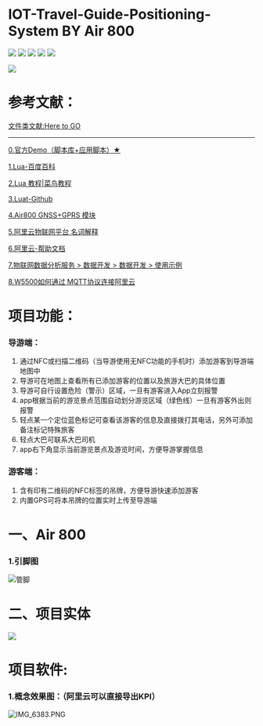 # IOT-Travel-Guide-Positioning-System BY Air 800
![](https://img.shields.io/badge/Started%20at-19--10--8-blue)
![](https://img.shields.io/badge/Language-lua-blue)
![](https://img.shields.io/badge/Project%20Status-Developing-green)
![](https://img.shields.io/badge/Rely%20on-Air800%2BGPS-blue)
![](https://img.shields.io/badge/Key%20word-Air%20800%20%20%E9%98%BF%E9%87%8C%E4%BA%91%20%20Luat-orange)

![](https://raw.githubusercontent.com/LengMingxuan/My-Image-Hosting-Service/master/img/%E9%A6%96%E5%9B%BE.jpg)

# 参考文献： 

[文件类文献:Here to GO](https://github.com/LengMingxuan/IOT_Inf_2019) 

---

[0.官方Demo（脚本库+应用脚本）★](https://github.com/openLuat/Luat_2G_RDA_8955/tree/master/script)

[1.Lua-百度百科](https://baike.baidu.com/item/lua/7570719?fr=aladdin)

[2.Lua 教程|菜鸟教程](https://www.runoob.com/lua/lua-tutorial.html)

[3.Luat-Github](https://github.com/openLuat/Luat_2G_RDA_8955)

[4.Air800 GNSS+GPRS 模块](http://www.openluat.com/Product/gnssgprs/Air800.html)

[5.阿里云物联网平台 名词解释](https://help.aliyun.com/document_detail/30524.html?spm=a2c4g.11186623.2.25.3b861996k6z1xq&tdsourcetag=s_pcqq_aiomsg)

[6.阿里云-帮助文档](https://help.aliyun.com/?spm=5176.13279267.floorOne.dHelpDoc.6f44378eaQ9OPk&tdsourcetag=s_pcqq_aiomsg)

[7.物联网数据分析服务 > 数据开发 > 数据开发 > 使用示例](https://help.aliyun.com/document_detail/113689.html?spm=a2c4g.11186623.2.21.112c526aX7VJY0&tdsourcetag=s_pcqq_aiomsg)

[8.W5500如何通过 MQTT协议连接阿里云](https://w5500.com/code/W5500EVB/STM32+W5500_MQTT.html)
# 项目功能：
### 导游端：
1. 通过NFC或扫描二维码（当导游使用无NFC功能的手机时）添加游客到导游端地图中
2. 导游可在地图上查看所有已添加游客的位置以及旅游大巴的具体位置
3. 导游可自行设置危险（警示）区域，一旦有游客进入App立刻报警
4. app根据当前的游览景点范围自动划分游览区域（绿色线）一旦有游客外出则报警
5. 轻点某一个定位蓝色标记可查看该游客的信息及直接拨打其电话，另外可添加备注标记特殊旅客
6. 轻点大巴可联系大巴司机
7. app右下角显示当前游览景点及游览时间，方便导游掌握信息
### 游客端：
1. 含有印有二维码的NFC标签的吊牌，方便导游快速添加游客
2. 内置GPS可将本吊牌的位置实时上传至导游端
# 一、Air 800
### 1.引脚图
![管脚](https://img01.sogoucdn.com/app/a/100520146/9f2c7ed3ec8b72fc559b4ee65cfe9380)

# 二、项目实体

![](https://raw.githubusercontent.com/LengMingxuan/My-Image-Hosting-Service/master/img/3ds.png)

# 项目软件:

### 1.概念效果图：（阿里云可以直接导出KPI）
![IMG_6383.PNG](https://img03.sogoucdn.com/app/a/100520146/8a079493b27cc7ec6e62bb3ddaade8a6) 
